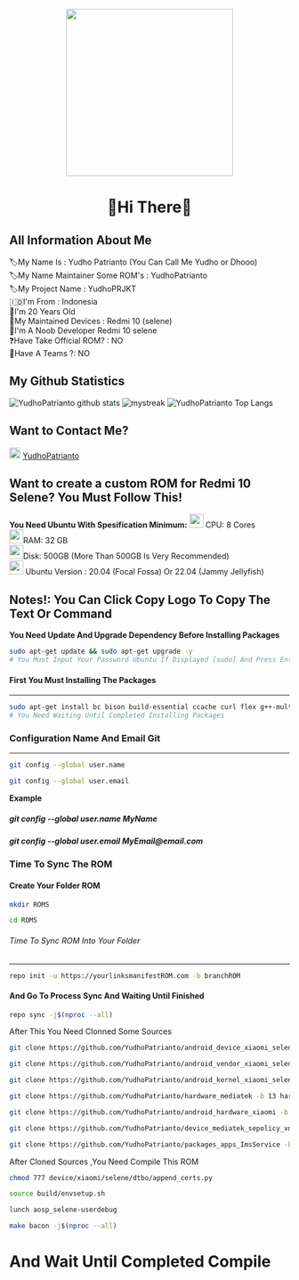 <p align="center">
<img src="https://avatars.githubusercontent.com/u/124352333?v=4"
width="300"
height="300" />
</p>
 
<h1 align="center">👋Hi There👋

All Information About Me
---------------
🏷My Name Is : Yudho Patrianto (You Can Call Me Yudho or Dhooo)\
🏷My Name Maintainer Some ROM's : YudhoPatrianto\
🏷My Project Name : YudhoPRJKT\
🇮🇩I'm From : Indonesia\
👦I'm 20 Years Old\
📱My Maintained Devices : Redmi 10 (selene)\
🥲I'm A Noob Developer Redmi 10 selene\
❓Have Take Official ROM? : NO\
👥Have A Teams ?: NO


My Github Statistics
---------------
![YudhoPatrianto github stats](https://github-readme-stats.vercel.app/api?username=YudhoPatrianto&show_icons=true&theme=tokyonight)
<img src="https://github-readme-streak-stats.herokuapp.com/?user=AkuraDiary&theme=tokyonight" alt="mystreak"/>
![YudhoPatrianto Top Langs](https://github-readme-stats.vercel.app/api/top-langs/?username=YudhoPatrianto&theme=tokyonight&layout=compact)


Want to Contact Me?
---------------
<img src="https://upload.wikimedia.org/wikipedia/commons/thumb/8/82/Telegram_logo.svg/640px-Telegram_logo.svg.png" width=20 height=20/> [YudhoPatrianto](https://t.me/YudhoPatrianto "YudhoPatrianto")


Want to create a custom ROM for Redmi 10 Selene? You Must Follow This!
---------------
**You Need Ubuntu With Spesification Minimum:**
<img src="https://encrypted-tbn0.gstatic.com/images?q=tbn:ANd9GcT28alGmo4vSRrUGuKXTzUAOwLexCIe9bXqdg&usqp=CAU" width=25 height=25/> CPU: 8 Cores\
<img src="https://media.istockphoto.com/id/1405202427/photo/closeup-circuit-board-of-computers-memorys-module-so-dimm-ddr-standart-for-laptop-isolated-on.jpg?s=612x612&w=0&k=20&c=pzkQzXpr4kJ_G0E43l7REMMhwA_fhOSbkmZ6hiZXpP4=" width=25 height=25/>RAM: 32 GB\
<img src="https://encrypted-tbn0.gstatic.com/images?q=tbn:ANd9GcQ3_fJzR9bJUrHo9HEJkWvrZL27uCdlwMXzf9WIkw8Of8k811eHYIYPT3EWNLoLDj9RawU&usqp=CAU" width=25 height=25/>Disk: 500GB (More Than 500GB Is Very Recommended)\
<img src ="https://upload.wikimedia.org/wikipedia/commons/thumb/a/ab/Logo-ubuntu_cof-orange-hex.svg/2048px-Logo-ubuntu_cof-orange-hex.svg.png" width=25 height=25/>	Ubuntu Version : 20.04 (Focal Fossa) Or 22.04 (Jammy Jellyfish)


Notes!: You Can Click Copy Logo To Copy The Text Or Command
---------------
**You Need Update And Upgrade Dependency Before Installing Packages**
```bash
sudo apt-get update && sudo apt-get upgrade -y
# You Must Input Your Password Ubuntu If Displayed [sudo] And Press Enter In Your Keyboard And Waiting To Completed 
```


#### First You Must Installing The Packages ####
---------------
```bash
sudo apt-get install bc bison build-essential ccache curl flex g++-multilib gcc-multilib git gnupg gperf imagemagick lib32ncurses5-dev lib32readline-dev lib32z1-dev liblz4-tool libncurses5-dev libsdl1.2-dev libssl-dev libxml2 libxml2-utils lzop pngcrush rsync schedtool squashfs-tools xsltproc zip zlib1g-dev -y
# You Need Waiting Until Completed Installing Packages
```


### Configuration Name And Email Git 
---------------
```bash
git config --global user.name 
```
```bash
git config --global user.email
```
**Example**
<h5>git config --global user.name MyName


<h5>git config --global user.email MyEmail@email.com



### Time To Sync The ROM
#### Create Your Folder ROM

```bash
mkdir ROMS
```
```bash
cd ROMS
```
###### Time To Sync ROM Into Your Folder #### 
---------------
```bash
repo init -u https://yourlinksmanifestROM.com -b branchROM
```

#### And Go To Process Sync And Waiting Until Finished ####
```bash
repo sync -j$(nproc --all)
```

After This You Need Clonned Some Sources
```bash
git clone https://github.com/YudhoPatrianto/android_device_xiaomi_selene -b aosp device/xiaomi/selene
```
```bash
git clone https://github.com/YudhoPatrianto/android_vendor_xiaomi_selene -b 13 vendor/xiaomi/selene
```
```bash
git clone https://github.com/YudhoPatrianto/android_kernel_xiaomi_selene -b tiramisu kernel/xiaomi/selene
```
```bash
git clone https://github.com/YudhoPatrianto/hardware_mediatek -b 13 hardware/mediatek
```
```bash
git clone https://github.com/YudhoPatrianto/android_hardware_xiaomi -b 13 hardware/xiaomi
```
```bash
git clone https://github.com/YudhoPatrianto/device_mediatek_sepolicy_vndr -b 13 device/mediatek/sepolicy_vndr
```
```bash
git clone https://github.com/YudhoPatrianto/packages_apps_ImsService -b 13 packages/apps/ImsService
```

After Cloned Sources ,You Need Compile This ROM
```bash
chmod 777 device/xiaomi/selene/dtbo/append_certs.py
```
```bash
source build/envsetup.sh
```
```bash
lunch aosp_selene-userdebug
```
```bash
make bacon -j$(nproc --all)
```
# And Wait Until Completed Compile 
